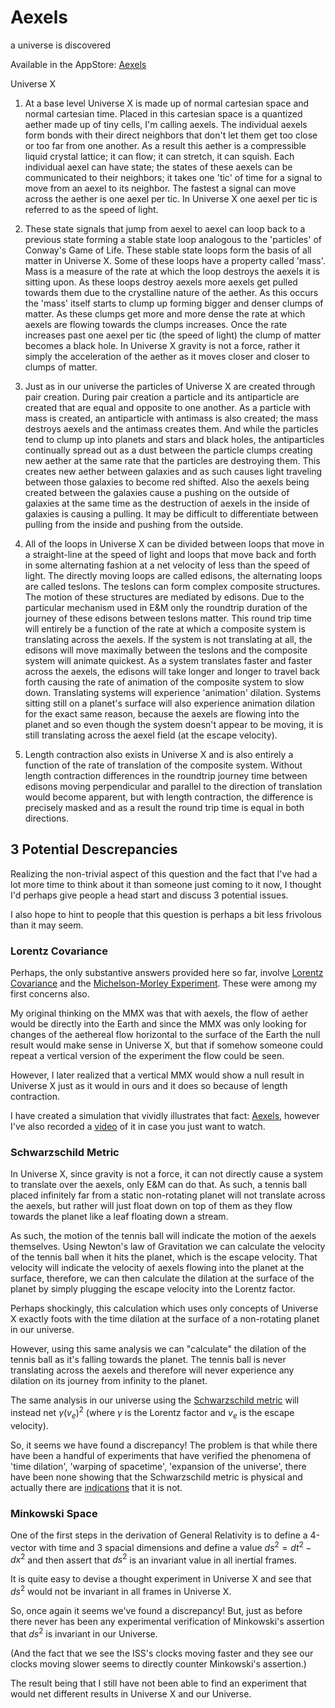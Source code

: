 # Aexels
a universe is discovered

Available in the AppStore: [Aexels](https://apps.apple.com/us/app/aexels/id935727868)

Universe X

 1. At a base level Universe X is made up of normal cartesian space and normal cartesian time.  Placed in this cartesian space is a quantized aether made up of tiny cells, I'm calling aexels.  The individual aexels form bonds with their direct neighbors that don't let them get too close or too far from one another.
As a result this aether is a compressible liquid crystal lattice; it can flow; it can stretch, it can squish.  Each individual aexel can have state; the states of these aexels can be communicated to their neighbors; it takes one 'tic' of time for a signal to move from an aexel to its neighbor.  The fastest a signal can move across the aether is one aexel per tic.  In Universe X one aexel per tic is referred to as the speed of light.

 2. These state signals that jump from aexel to aexel can loop back to a previous state forming a stable state loop analogous to the 'particles' of Conway's Game of Life.  These stable state loops form the basis of all matter in Universe X.
Some of these loops have a property called 'mass'.  Mass is a measure of the rate at which the loop destroys the aexels it is sitting upon.  As these loops destroy aexels more aexels get pulled towards them due to the crystalline nature of the aether.  As this occurs the 'mass' itself starts to clump up forming bigger and denser clumps of matter.
As these clumps get more and more dense the rate at which aexels are flowing towards the clumps increases.  Once the rate increases past one aexel per tic (the speed of light) the clump of matter becomes a black hole.
In Universe X gravity is not a force, rather it simply the acceleration of the aether as it moves closer and closer to clumps of matter.

 3. Just as in our universe the particles of Universe X are created through pair creation.  During pair creation a particle and its antiparticle are created that are equal and opposite to one another.  As a particle with mass is created, an antiparticle with antimass is also created; the mass destroys aexels and the antimass creates them.
And while the particles tend to clump up into planets and stars and black holes, the antiparticles continually spread out as a dust between the particle clumps creating new aether at the same rate that the particles are destroying them.  This creates new aether between galaxies and as such causes light traveling between those galaxies to become red shifted.
Also the aexels being created between the galaxies cause a pushing on the outside of galaxies at the same time as the destruction of aexels in the inside of galaxies is causing a pulling.  It may be difficult to differentiate between pulling from the inside and pushing from the outside.

 4. All of the loops in Universe X can be divided between loops that move in a straight-line at the speed of light and loops that move back and forth in some alternating fashion at a net velocity of less than the speed of light.
The directly moving loops are called edisons, the alternating loops are called teslons.  The teslons can form complex composite structures.  The motion of these structures are mediated by edisons.  Due to the particular mechanism used in E&M only the roundtrip duration of the journey of these edisons between teslons matter.
This round trip time will entirely be a function of the rate at which a composite system is translating across the aexels.  If the system is not translating at all, the edisons will move maximally between the teslons and the composite system will animate quickest.  As a system translates faster and faster across the aexels, the edisons will take longer and longer to travel back forth causing the rate of animation of the composite system to slow down.
Translating systems will experience 'animation' dilation.  Systems sitting still on a planet's surface will also experience animation dilation for the exact same reason, because the aexels are flowing into the planet and so even though the system doesn't appear to be moving, it is still translating across the aexel field (at the escape velocity).

 5. Length contraction also exists in Universe X and is also entirely a function of the rate of translation of the composite system.  Without length contraction differences in the roundtrip journey time between edisons moving perpendicular and parallel to the direction of translation would become apparent, but with length contraction, the difference is precisely masked and as a result the round trip time is equal in both directions.

## 3 Potential Descrepancies

Realizing the non-trivial aspect of this question and the fact that I've had a lot more time to think about it than someone just coming to it now, I thought I'd perhaps give people a head start and discuss 3 potential issues.

I also hope to hint to people that this question is perhaps a bit less frivolous than it may seem.

### Lorentz Covariance

Perhaps, the only substantive answers provided here so far, involve [Lorentz Covariance](https://en.wikipedia.org/wiki/Lorentz_covariance) and the [Michelson-Morley Experiment](https://en.wikipedia.org/wiki/Michelson-Morley_experiment).  These were among my first concerns also.

My original thinking on the MMX was that with aexels, the flow of aether would be directly into the Earth and since the MMX was only looking for changes of the aethereal flow horizontal to the surface of the Earth the null result would make sense in Universe X, but that if somehow someone could repeat a vertical version of the experiment the flow could be seen.

However, I later realized that a vertical MMX would show a null result in Universe X just as it would in ours and it does so because of length contraction.

I have created a simulation that vividly illustrates that fact: [Aexels](https://apps.apple.com/us/app/aexels/id935727868), however I've also recorded a [video](https://www.youtube.com/watch?v=QMwKmdHTo9U) of it in case you just want to watch.

### Schwarzschild Metric

In Universe X, since gravity is not a force, it can not directly cause a system to translate over the aexels, only E&M can do that.  As such, a tennis ball placed infinitely far from a static non-rotating planet will not translate across the aexels, but rather will just float down on top of them as they flow towards the planet like a leaf floating down a stream.

As such, the motion of the tennis ball will indicate the motion of the aexels themselves.  Using Newton's law of Gravitation we can calculate the velocity of the tennis ball when it hits the planet, which is the escape velocity.  That velocity will indicate the velocity of aexels flowing into the planet at the surface, therefore, we can then calculate the dilation at the surface of the planet by simply plugging the escape velocity into the Lorentz factor.

Perhaps shockingly, this calculation which uses only concepts of Universe X exactly foots with the time dilation at the surface of a non-rotating planet in our universe.

However, using this same analysis we can "calculate" the dilation of the tennis ball as it's falling towards the planet.  The tennis ball is never translating across the aexels and therefore will never experience any dilation on its journey from infinity to the planet.

The same analysis in our universe using the [Schwarzschild metric](https://en.wikipedia.org/wiki/Schwarzschild_metric) will instead net $\gamma(v_e)^2$ (where $\gamma$ is the Lorentz factor and $v_e$ is the escape velocity).

So, it seems we have found a discrepancy!  The problem is that while there have been a handful of experiments that have verified the phenomena of 'time dilation', 'warping of spacetime', 'expansion of the universe', there have been none showing that the Schwarzschild metric is physical and actually there are [indications](https://physics.stackexchange.com/questions/744073/how-do-we-know-the-assumptions-of-the-schwarzschild-solution-are-valid) that it is not.

### Minkowski Space

One of the first steps in the derivation of General Relativity is to define a 4-vector with time and 3 spacial dimensions and define a value $ds^2=dt^2-dx^2$ and then assert that $ds^2$ is an invariant value in all inertial frames.

It is quite easy to devise a thought experiment in Universe X and see that $ds^2$ would not be invariant in all frames in Universe X.

So, once again it seems we've found a discrepancy!  But, just as before there never has been any experimental verification of Minkowski's assertion that $ds^2$ is invariant in our Universe.

(And the fact that we see the ISS's clocks moving faster and they see our clocks moving slower seems to directly counter Minkowski's assertion.)

The result being that I still have not been able to find an experiment that would net different results in Universe X and our Universe.
